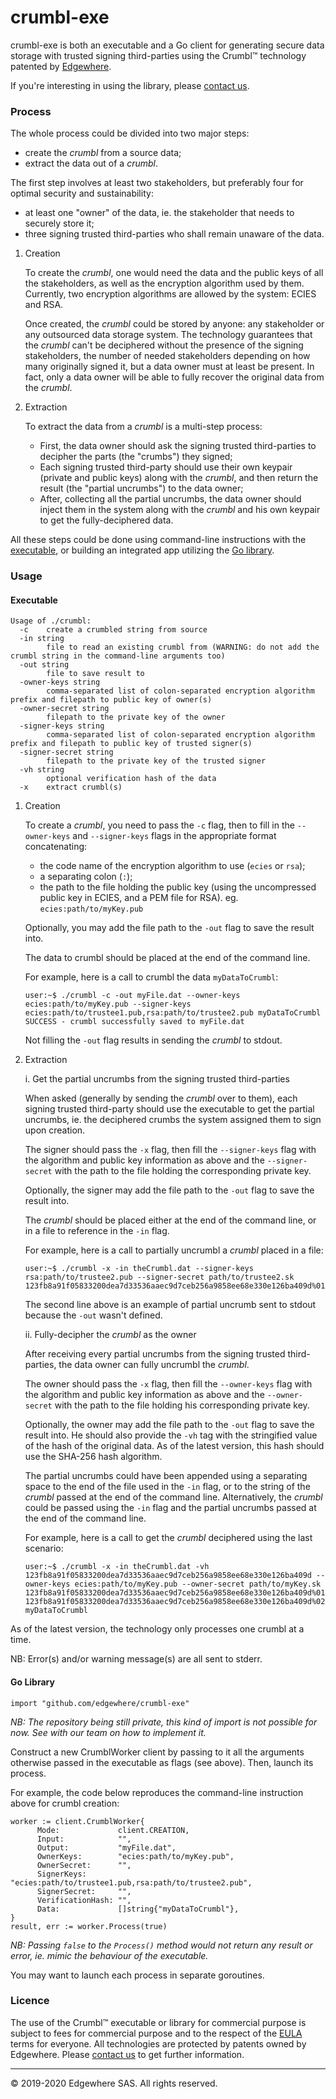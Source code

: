 # crumbl-exe #

crumbl-exe is both an executable and a Go client for generating secure data storage with trusted signing third-parties using the Crumbl&trade; technology patented by [Edgewhere](https://www.edgewhere.fr).

If you're interesting in using the library, please [contact us](mailto:contact@edgewhere.fr).

### Process ###

The whole process could be divided into two major steps:
* create the _crumbl_ from a source data;
* extract the data out of a _crumbl_.

The first step involves at least two stakeholders, but preferably four for optimal security and sustainability:
* at least one "owner" of the data, ie. the stakeholder that needs to securely store it;
* three signing trusted third-parties who shall remain unaware of the data.

1. Creation

    To create the _crumbl_, one would need the data and the public keys of all the stakeholders, as well as the encryption algorithm used by them.
    Currently, two encryption algorithms are allowed by the system: ECIES and RSA.

    Once created, the _crumbl_ could be stored by anyone: any stakeholder or any outsourced data storage system. 
    The technology guarantees that the _crumbl_ can't be deciphered without the presence of the signing stakeholders, the number of needed stakeholders depending on how many originally signed it, but a data owner must at least be present. In fact, only a data owner will be able to fully recover the original data from the _crumbl_.

2. Extraction

    To extract the data from a _crumbl_ is a multi-step process:
    * First, the data owner should ask the signing trusted third-parties to decipher the parts (the "crumbs") they signed;
    * Each signing trusted third-party should use their own keypair (private and public keys) along with the _crumbl_, and then return the result (the "partial uncrumbs") to the data owner;
    * After, collecting all the partial uncrumbs, the data owner should inject them in the system along with the _crumbl_ and his own keypair to get the fully-deciphered data.


All these steps could be done using command-line instructions with the [executable](#executable), or building an integrated app utilizing the [Go library](#go-library).


### Usage ###

#### Executable ####

```console
Usage of ./crumbl:
  -c    create a crumbled string from source
  -in string
        file to read an existing crumbl from (WARNING: do not add the crumbl string in the command-line arguments too)
  -out string
        file to save result to
  -owner-keys string
        comma-separated list of colon-separated encryption algorithm prefix and filepath to public key of owner(s)
  -owner-secret string
        filepath to the private key of the owner
  -signer-keys string
        comma-separated list of colon-separated encryption algorithm prefix and filepath to public key of trusted signer(s)
  -signer-secret string
        filepath to the private key of the trusted signer
  -vh string
        optional verification hash of the data
  -x    extract crumbl(s)
```

1. Creation

    To create a _crumbl_, you need to pass the `-c` flag, then to fill in the `--owner-keys` and `--signer-keys` flags in the appropriate format concatenating:
    * the code name of the encryption algorithm to use (`ecies` or `rsa`);
    * a separating colon (`:`);
    * the path to the file holding the public key (using the uncompressed public key in ECIES, and a PEM file for RSA).
    eg. `ecies:path/to/myKey.pub`

    Optionally, you may add the file path to the `-out` flag to save the result into.

    The data to crumbl should be placed at the end of the command line.

    For example, here is a call to crumbl the data `myDataToCrumbl`:
    ```console
    user:~$ ./crumbl -c -out myFile.dat --owner-keys ecies:path/to/myKey.pub --signer-keys ecies:path/to/trustee1.pub,rsa:path/to/trustee2.pub myDataToCrumbl
    SUCCESS - crumbl successfully saved to myFile.dat
    ```

    Not filling the `-out` flag results in sending the _crumbl_ to stdout.

2. Extraction

    i. Get the partial uncrumbs from the signing trusted third-parties

    When asked (generally by sending the _crumbl_ over to them), each signing trusted third-party should use the executable to get the partial uncrumbs, ie. the deciphered crumbs the system assigned them to sign upon creation.

    The signer should pass the `-x` flag, then fill the `--signer-keys` flag with the algorithm and public key information as above and the `--signer-secret` with the path to the file holding the corresponding private key.

    Optionally, the signer may add the file path to the `-out` flag to save the result into.

    The _crumbl_ should be placed either at the end of the command line, or in a file to reference in the `-in` flag.

    For example, here is a call to partially uncrumbl a _crumbl_ placed in a file:
    ```console
    user:~$ ./crumbl -x -in theCrumbl.dat --signer-keys rsa:path/to/trustee2.pub --signer-secret path/to/trustee2.sk
    123fb8a91f05833200dea7d33536aaec9d7ceb256a9858ee68e330e126ba409d%01AgICAgKWqJ/v0/4=.1
    ```
    The second line above is an example of partial uncrumb sent to stdout because the `-out` wasn't defined.

    ii. Fully-decipher the _crumbl_ as the owner

    After receiving every partial uncrumbs from the signing trusted third-parties, the data owner can fully uncrumbl the _crumbl_.

    The owner should pass the `-x` flag, then fill the `--owner-keys` flag with the algorithm and public key information as above and the `--owner-secret` with the path to the file holding his corresponding private key.

    Optionally, the owner may add the file path to the `-out` flag to save the result into.
    He should also provide the `-vh` tag with the stringified value of the hash of the original data. As of the latest version, this hash should use the SHA-256 hash algorithm.

    The partial uncrumbs could have been appended using a separating space to the end of the file used in the `-in` flag, or to the string of the _crumbl_ passed at the end of the command line. Alternatively, the _crumbl_ could be passed using the `-in` flag and the partial uncrumbs passed at the end of the command line.

    For example, here is a call to get the _crumbl_ deciphered using the last scenario:
    ```console
    user:~$ ./crumbl -x -in theCrumbl.dat -vh 123fb8a91f05833200dea7d33536aaec9d7ceb256a9858ee68e330e126ba409d --owner-keys ecies:path/to/myKey.pub --owner-secret path/to/myKey.sk 123fb8a91f05833200dea7d33536aaec9d7ceb256a9858ee68e330e126ba409d%01AgICAgKWqJ/v0/4=.1 123fb8a91f05833200dea7d33536aaec9d7ceb256a9858ee68e330e126ba409d%02AgICAgKEEqTinyo=.1
    myDataToCrumbl
    ```

As of the latest version, the technology only processes one crumbl at a time.

NB: Error(s) and/or warning message(s) are all sent to stderr.

#### Go Library ####

```golang
import "github.com/edgewhere/crumbl-exe"
```
_NB: The repository being still private, this kind of import is not possible for now. See with our team on how to implement it._

Construct a new CrumblWorker client by passing to it all the arguments otherwise passed in the executable as flags (see above).
Then, launch its process.

For example, the code below reproduces the command-line instruction above for crumbl creation:
```golang
worker := client.CrumblWorker{
      Mode:             client.CREATION,
      Input:            "",
      Output:           "myFile.dat",
      OwnerKeys:        "ecies:path/to/myKey.pub",
      OwnerSecret:      "",
      SignerKeys:       "ecies:path/to/trustee1.pub,rsa:path/to/trustee2.pub",
      SignerSecret:     "",
      VerificationHash: "",
      Data:             []string{"myDataToCrumbl"},
}
result, err := worker.Process(true)
```
_NB: Passing `false` to the `Process()` method would not return any result or error, ie. mimic the behaviour of the executable._

You may want to launch each process in separate goroutines.


### Licence ###

The use of the Crumbl&trade; executable or library for commercial purpose is subject to fees for commercial purpose and to the respect of the [EULA](LICENSE.md) terms for everyone. All technologies are protected by patents owned by Edgewhere.
Please [contact us](mailto:contact@edgehere.fr) to get further information.


<hr />
&copy; 2019-2020 Edgewhere SAS. All rights reserved.